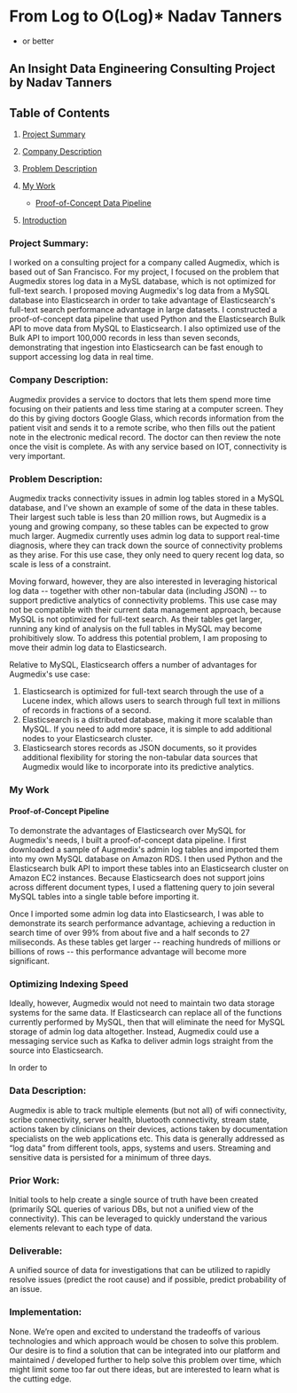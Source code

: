 # From Log to O(Log)* Nadav Tanners
* or better

## An Insight Data Engineering Consulting Project by Nadav Tanners

## Table of Contents
1. [Project Summary](README.md#project-summary)
2. [Company Description](README.md#company-description)
3. [Problem Description](README.md#problem-description)
4. [My Work](README.md#my-work)
    * [Proof-of-Concept Data Pipeline](README.md#proof-of-concept-data-pipeline)

1. [Introduction](README.md#introduction)

### Project Summary:
I worked on a consulting project for a company called Augmedix, which is based out of San Francisco.  For my project, I focused on the problem that Augmedix stores log data in a MySL database, which is not optimized for full-text search.  I proposed moving Augmedix's log data from a MySQL database into Elasticsearch in order to take advantage of Elasticsearch's full-text search performance advantage in large datasets.  I constructed a proof-of-concept data pipeline that used Python and the Elasticsearch Bulk API to move data from MySQL to Elasticsearch.  I also optimized use of the Bulk API to import 100,000 records in less than seven seconds, demonstrating that ingestion into Elasticsearch can be fast enough to support accessing log data in real time. 

### Company Description:
Augmedix provides a service to doctors that lets them spend more time focusing on their patients and less time
staring at a computer screen.  They do this by giving doctors Google Glass, which records information from the patient visit and 
sends it to a remote scribe, who then fills out the patient note in the electronic medical record.  The doctor can then review
the note once the visit is complete.  As with any service based on IOT, connectivity is very important.

### Problem Description:
Augmedix tracks connectivity issues in admin log tables stored in a MySQL database, and I've shown an example of some of the data
in these tables.  Their largest such table is less than 20 million rows, but Augmedix is a young and growing company, so these tables
can be expected to grow much larger.  Augmedix currently uses admin log data to support real-time diagnosis, where they can track down the source of connectivity problems as they arise.  For this use case, they only need to query recent log data, so scale is less of a constraint.  

Moving forward, however, they are also interested in leveraging historical log data -- together with other non-tabular data (including JSON) -- to support predictive analytics of connectivity problems.  This use case may not be compatible with their current data management approach, because MySQL is not optimized for full-text search.  As their tables get larger, running any kind of analysis on the full tables in MySQL may become prohibitively slow.  To address this potential problem, I am proposing to move their admin log data to Elasticsearch.

Relative to MySQL, Elasticsearch offers a number of advantages for Augmedix's use case:  
1. Elasticsearch is optimized for full-text search through the use of a Lucene index, which allows users to search through full text in millions of records in fractions of a second.  
2. Elasticsearch is a distributed database, making it more scalable than MySQL.  If you need to add more space, it is simple to add additional nodes to your Elasticsearch cluster.  
3. Elasticsearch stores records as JSON documents, so it provides additional flexibility for storing the non-tabular data sources that Augmedix would like to incorporate into its predictive analytics.

### My Work

#### Proof-of-Concept Pipeline
To demonstrate the advantages of Elasticsearch over MySQL for Augmedix's needs, I built a proof-of-concept data pipeline.  I first downloaded a sample of Augmedix's admin log tables and imported them into my own MySQL database on Amazon RDS.  I then used Python and the Elasticsearch bulk API to import these tables into an Elasticsearch cluster on Amazon EC2 instances.  Because Elasticsearch does not support joins across different document types, I used a flattening query to join several MySQL tables into a single table before importing it.

Once I imported some admin log data into Elasticsearch, I was able to demonstrate its search performance advantage, achieving a reduction in search time of over 99% from about five and a half seconds to 27 miliseconds.  As these tables get larger -- reaching hundreds of millions or billions of rows -- this performance advantage will become more significant.

### Optimizing Indexing Speed
Ideally, however, Augmedix would not need to maintain two data storage systems for the same data.  If Elasticsearch can replace all of the functions currently performed by MySQL, then that will eliminate the need for MySQL storage of admin log data altogether.  Instead, Augmedix could use a messaging service such as Kafka to deliver admin logs straight from the source into Elasticsearch.

In order to 

### Data Description:
Augmedix is able to track multiple elements (but not all) of wifi connectivity, scribe connectivity, server health, bluetooth connectivity, stream state, actions taken by clinicians on their devices, actions taken by documentation specialists on the web applications etc. This data is generally addressed as “log data” from different tools, apps, systems and users. Streaming and sensitive data is persisted for a minimum of three days.

### Prior Work:
Initial tools to help create a single source of truth have been created (primarily SQL queries of various DBs, but not a unified view of the connectivity). This can be leveraged to quickly understand the various elements relevant to each type of data.

### Deliverable:
A unified source of data for investigations that can be utilized to rapidly resolve issues (predict the root cause) and if possible, predict probability of an issue.

### Implementation:
None. We’re open and excited to understand the tradeoffs of various technologies and which approach would be chosen to solve this problem. Our desire is to find a solution that can be integrated into our platform and maintained / developed further to help solve this problem over time, which might limit some too far out there ideas, but are interested to learn what is the cutting edge.
